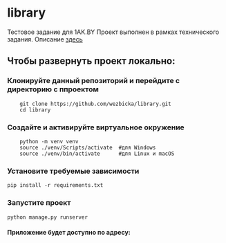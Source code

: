 # library
 Тестовое задание для 1AK.BY
Проект выполнен в рамках технического задания. Описание [здесь](https://github.com/wezbicka/library/blob/main/Test_task)

## Чтобы развернуть проект локально:
### Клонируйте данный репозиторий и перейдите с директорию с ппроектом
```
    git clone https://github.com/wezbicka/library.git
    cd library
 ```
### Создайте и активируйте виртуальное окружение
```
    python -m venv venv
    source ./venv/Scripts/activate  #для Windows
    source ./venv/bin/activate      #для Linux и macOS
```
### Установите требуемые зависимости
```
pip install -r requirements.txt
```
### Запустите проект
```
python manage.py runserver
```
#### Приложение будет доступно по адресу:

